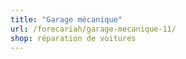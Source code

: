 ```yaml
---
title: "Garage mécanique"
url: /forecariah/garage-mecanique-11/
shop: réparation de voitures
---
```

